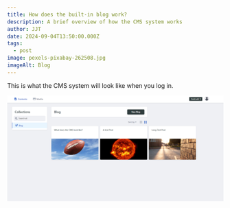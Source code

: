 ```yaml
---
title: How does the built-in blog work?
description: A brief overview of how the CMS system works
author: JJT
date: 2024-09-04T13:50:00.000Z
tags:
  - post
image: pexels-pixabay-262508.jpg
imageAlt: Blog
---
```

This is what the CMS system will look like when you log in.

![](cms.png)

